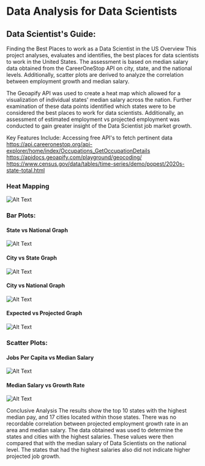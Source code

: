 # Data Analysis for Data Scientists

## Data Scientist's Guide: 
Finding the Best Places to work as a Data Scientist in the US Overview This project analyses, evaluates and identifies, the best places for data scientists to work in the United States. The assessment is based on median salary data obtained from the CareerOneStop API on city, state, and the national levels. Additionally, scatter plots are derived to analyze the correlation between employment growth and median salary.

The Geoapify API was used to create a heat map which allowed for a visualization of individual states' median salary across the nation. Further examination of these data points identified which states were to be considered the best places to work for data scientists. Additionally, an assessment of estimated employment vs projected employment was conducted to gain greater insight of the Data Scientist job market growth.

Key Features Include: Accessing free API's to fetch pertinent data https://api.careeronestop.org/api-explorer/home/index/Occupations_GetOccupationDetails https://apidocs.geoapify.com/playground/geocoding/ https://www.census.gov/data/tables/time-series/demo/popest/2020s-state-total.html
### Heat Mapping
![Alt Text](https://github.com/peatk/Group3_Project_-1/blob/main/graphs/Heatmap.png)


### Bar Plots:
#### State vs National Graph
![Alt Text](https://github.com/peatk/Group3_Project_-1/blob/main/graphs/SvNMed.jpg)

#### City vs State Graph
![Alt Text](https://github.com/peatk/Group3_Project_-1/blob/main/graphs/CvSMedian.jpg)

#### City vs National Graph
![Alt Text](https://github.com/peatk/Group3_Project_-1/blob/main/graphs/CvNMed.jpg)

#### Expected vs Projected Graph
![Alt Text](https://github.com/peatk/Group3_Project_-1/blob/main/graphs/download.png)


### Scatter Plots:
#### Jobs Per Capita vs Median Salary
![Alt Text](https://github.com/peatk/Group3_Project_-1/blob/main/graphs/scatter_JobsPerCapita_MedianSalary.png)

#### Median Salary vs Growth Rate
![Alt Text](https://github.com/peatk/Group3_Project_-1/blob/main/graphs/scatter_MedianSalary_GrowthRate.png)

Conclusive Analysis The results show the top 10 states with the highest median pay, and 17 cities located within those states. There was no recordable correlation between projected employment growth rate in an area and median salary. The data obtained was used to determine the states and cities with the highest salaries. These values were then compared that with the median salary of Data Scientists on the national level. The states that had the highest salaries also did not indicate higher projected job growth.



